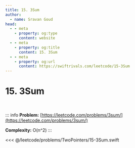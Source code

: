 ```yaml
---
title: 15. 3Sum
author:
  - name: Sravan Goud
head:
  - - meta
    - property: og:type
      content: website
  - - meta
    - property: og:title
      content: 15. 3Sum
  - - meta
    - property: og:url
      content: https://swiftrivals.com/leetcode/15-3Sum
---
```


# 15. 3Sum

<br/>

::: info
**Problem:** [https://leetcode.com/problems/3sum/](https://leetcode.com/problems/3sum/)

**Complexity:** O(n^2)
:::

<<< @/leetcode/problems/TwoPointers/15-3Sum.swift